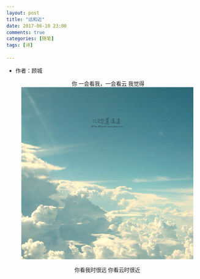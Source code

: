 ```yaml
---
layout: post
title: "远和近"
date: 2017-06-10 23:00
comments: true
categories: [随笔]
tags: [诗]

---
```

<!--more-->

* 作者：顾城

  <center>
  ​     你
  一会看我，一会看云
    我觉得

  <img src="far-and-near/yuanhejin.jpg" width="450px" />

  你看我时很远
  你看云时很近
  </center>
